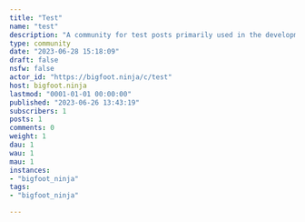 ```yaml
---
title: "Test" 
name: "test"
description: "A community for test posts primarily used in the development of Liftoff"
type: community
date: "2023-06-28 15:18:09"
draft: false
nsfw: false
actor_id: "https://bigfoot.ninja/c/test"
host: bigfoot.ninja
lastmod: "0001-01-01 00:00:00"
published: "2023-06-26 13:43:19"
subscribers: 1
posts: 1
comments: 0
weight: 1
dau: 1
wau: 1
mau: 1
instances:
- "bigfoot_ninja"
tags: 
- "bigfoot_ninja"

---
```

